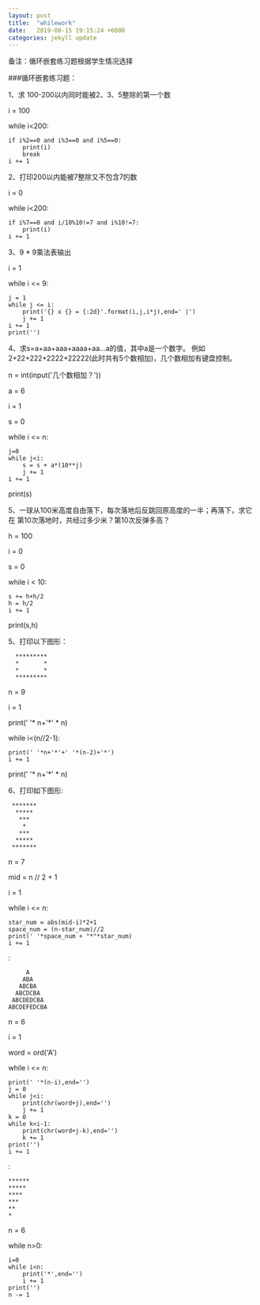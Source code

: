 ```yaml
---
layout: post
title:  "whilework"
date:   2019-08-15 19:15:24 +0800
categories: jekyll update
---
```


备注：循环嵌套练习题根据学生情况选择

###循环嵌套练习题：

1、求 100-200以内同时能被2、3、5整除的第一个数


i = 100

while i<200:

    if i%2==0 and i%3==0 and i%5==0:
        print(i)
        break
    i += 1

2、打印200以内能被7整除又不包含7的数


i = 0    
                                
while i<200:
                             
    if i%7==0 and i/10%10!=7 and i%10!=7:
        print(i)                         
    i += 1                               

3、9 * 9乘法表输出

i = 1

while i <= 9:

    j = 1
    while j <= i:
        print('{} x {} = {:2d}'.format(i,j,i*j),end=' |')
        j += 1
    i += 1
    print('')


4、求s=a+aa+aaa+aaaa+aa...a的值，其中a是一个数字。 例如2+22+222+2222+22222(此时共有5个数相加)，几个数相加有键盘控制。


n = int(input('几个数相加？'))

a = 6

i = 1

s = 0

while i <= n:

    j=0
    while j<i:
        s = s + a*(10**j)
        j += 1
    i += 1
    
print(s)


5、一球从100米高度自由落下，每次落地后反跳回原高度的一半；再落下，求它在 第10次落地时，共经过多少米？第10次反弹多高？


h = 100

i = 0

s = 0

while i < 10:

    s += h+h/2
    h = h/2
    i += 1
    
print(s,h)


5、打印以下图形：

      *********
      *       *
      *       *
      *********


n = 9

i = 1

print(' '* n+'*' * n)

while i<(n//2-1):

    print(' '*n+'*'+' '*(n-2)+'*')
    i += 1
    
print(' '* n+'*' * n)      

6、打印如下图形:

	 *******
	  *****
	   ***
	    *
	   ***
	  *****
	 *******


n = 7
                                   
mid = n // 2 + 1  
                      
i = 1   
                                
while i <= n:   
                        
    star_num = abs(mid-i)*2+1           
    space_num = (n-star_num)//2         
    print(' '*space_num + "*"*star_num) 
    i += 1                              

:

	     A
	    ABA
	   ABCBA
	  ABCDCBA
	 ABCDEDCBA
	ABCDEFEDCBA

n = 6

i = 1

word = ord('A')

while i <= n:

    print(' '*(n-i),end='')
    j = 0
    while j<i:
        print(chr(word+j),end='')
        j += 1
    k = 0
    while k<i-1:
        print(chr(word+j-k),end='')
        k += 1
    print('')
    i += 1

:

	******
	*****
	****
	***
	**
	*

n = 6

while n>0:

    i=0
    while i<n:
        print('*',end='')
        i += 1
    print('')
    n -= 1












